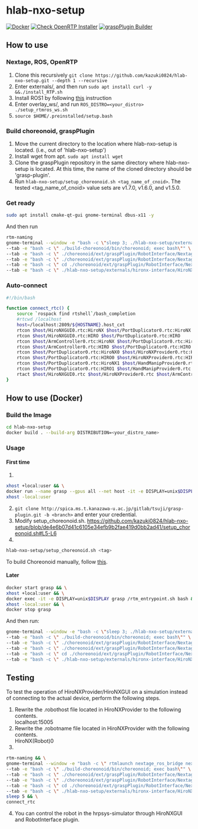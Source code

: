 # hlab-nxo-setup
[![Docker](https://github.com/kazuki0824/hlab-nxo-setup/actions/workflows/docker-publish.yml/badge.svg)](https://github.com/kazuki0824/hlab-nxo-setup/actions/workflows/docker-publish.yml)
[![Check OpenRTP Installer](https://github.com/kazuki0824/hlab-nxo-setup/actions/workflows/openrtp_deployment_test.yml/badge.svg)](https://github.com/kazuki0824/hlab-nxo-setup/actions/workflows/openrtp_deployment_test.yml)
[![graspPlugin Builder](https://github.com/kazuki0824/hlab-nxo-setup/actions/workflows/graspPlugin_integrity.yml/badge.svg)](https://github.com/kazuki0824/hlab-nxo-setup/actions/workflows/graspPlugin_integrity.yml)

## How to use
### Nextage, ROS, OpenRTP
1. Clone this recursively ```git clone https://github.com/kazuki0824/hlab-nxo-setup.git --depth 1 --recursive```
   <!--Get some large contents by running ```cd hlab-nxo-setup && git lfs pull```-->
2. Enter externals/, and then run ```sudo apt install curl -y &&./install_RTP.sh```
3. Install ROS1 by following [this](INSTALL_ROS.md) instruction 
4. Enter overlay\_ws/, and run ```ROS_DISTRO=<your_distro> ./setup_rtmros_ws.sh```
5. ```source $HOME/.preinstalled/setup.bash```

### Build choreonoid, graspPlugin
1. Move the current directory to the location where hlab-nxo-setup is located. (i.e., out of 'hlab-nxo-setup')
2. Install wget from apt. ```sudo apt install wget```
3. Clone the graspPlugin repository in the same directory where hlab-nxo-setup is located. At this time, the name of the cloned directory should be 'grasp-plugin'.
4. Run ```hlab-nxo-setup/setup_choreonoid.sh <tag_name_of_cnoid>```. The tested <tag_name_of_cnoid> value sets are v1.7.0, v1.6.0, and v1.5.0.

### Get ready
```bash
sudo apt install cmake-qt-gui gnome-terminal dbus-x11 -y
```
And then run 
```bash
rtm-naming
gnome-terminal --window -e "bash -c \"sleep 3; ./hlab-nxo-setup/externals/eclipse/eclipse -debug -console; exec bash\"" \
--tab -e "bash -c \" ./build-choreonoid/bin/choreonoid; exec bash\"" \
--tab -e "bash -c \" ./choreonoid/ext/graspPlugin/RobotInterface/Nextage/THK/HandManipProvider.py; exec bash\"" \
--tab -e "bash -c \" ./choreonoid/ext/graspPlugin/RobotInterface/Nextage/PortDuplicator/PortDuplicator.py; exec bash\"" \
--tab -e "bash -c \" cd ./choreonoid/ext/graspPlugin/RobotInterface/Nextage/NextageInterface; ./HiroNXProvider.py;exec bash\"" \
--tab -e "bash -c \" ./hlab-nxo-setup/externals/hironx-interface/HiroNXInterface/HiroNXGUI/WxHiroNXGUI.py; exec bash\"" 
```

### Auto-connect
```bash
#!/bin/bash

function connect_rtc() {
    source `rospack find rtshell`/bash_completion
    #rtcwd /localhost
    host=/localhost:2809/${HOSTNAME}.host_cxt
    rtcon $host/HiroNXGUI0.rtc:HiroNX $host/PortDuplicator0.rtc:HiroNX
    rtcon $host/HiroNXGUI0.rtc:HIRO $host/PortDuplicator0.rtc:HIRO
    rtcon $host/ArmController0.rtc:HiroNX $host/PortDuplicator0.rtc:HiroNX
    rtcon $host/ArmController0.rtc:HIRO $host/PortDuplicator0.rtc:HIRO
    rtcon $host/PortDuplicator0.rtc:HiroNX0 $host/HiroNXProvider0.rtc:HiroNX
    rtcon $host/PortDuplicator0.rtc:HIRO0 $host/HiroNXProvider0.rtc:HIRO
    rtcon $host/PortDuplicator0.rtc:HiroNX1 $host/HandManipProvider0.rtc:HiroNX
    rtcon $host/PortDuplicator0.rtc:HIRO1 $host/HandManipProvider0.rtc:HIRO
    rtact $host/HiroNXGUI0.rtc $host/HiroNXProvider0.rtc $host/ArmController0.rtc $host/PortDuplicator0.rtc $host/HandManipProvider0.rtc
}

```

## How to use (Docker)
### Build the Image
```bash
cd hlab-nxo-setup
docker build . --build-arg DISTRIBUTION=<your_distro_name>
```


### Usage
#### First time
1. 
```bash
xhost +local:user && \
docker run --name grasp --gpus all --net host -it -e DISPLAY=unix$DISPLAY -v /tmp/.X11-unix:/tmp/.X11-unix ghcr.io/kazuki0824/hlab-nxo-setup:melodic && \
xhost -local:user
```
2. ```git clone http://spica.ms.t.kanazawa-u.ac.jp/gitlab/tsuji/grasp-plugin.git -b <branch>``` and enter your credential.
3. Modify setup_choreonoid.sh.
https://github.com/kazuki0824/hlab-nxo-setup/blob/de4e6b07d41c6105e34efb9b2fae419d0bb2ad41/setup_choreonoid.sh#L5-L6
4. 
```bash
hlab-nxo-setup/setup_choreonoid.sh <tag>
```

To build Choreonoid manually, follow [this](https://gist.github.com/kazuki0824/68b4cc31a545bb71d6af11322545236b).

#### Later
```bash
docker start grasp && \
xhost +local:user && \
docker exec -it -e DISPLAY=unix$DISPLAY grasp /rtm_entrypoint.sh bash && \
xhost -local:user && \
docker stop grasp
```

And then run:
```bash
gnome-terminal --window -e "bash -c \"sleep 3; ./hlab-nxo-setup/externals/eclipse/eclipse -debug -console; exec bash\"" \
--tab -e "bash -c \" ./build-choreonoid/bin/choreonoid; exec bash\"" \
--tab -e "bash -c \" ./choreonoid/ext/graspPlugin/RobotInterface/Nextage/THK/HandManipProvider.py; exec bash\"" \
--tab -e "bash -c \" ./choreonoid/ext/graspPlugin/RobotInterface/Nextage/PortDuplicator/PortDuplicator.py; exec bash\"" \
--tab -e "bash -c \" cd ./choreonoid/ext/graspPlugin/RobotInterface/Nextage/NextageInterface; ./HiroNXProvider.py;exec bash\"" \
--tab -e "bash -c \" ./hlab-nxo-setup/externals/hironx-interface/HiroNXInterface/HiroNXGUI/WxHiroNXGUI.py; exec bash\"" 
```

## Testing
To test the operation of HiroNXProvider/HiroNXGUI on a simulation instead of connecting to the actual device, perform the following steps.

1. Rewrite the .robothost file located in HiroNXProvider to the following contents.  
   localhost:15005
2. Rewrite the .robotname file located in HiroNXProvider with the following contents.  
   HiroNX(Robot)0
3. 
```bash
rtm-naming && \
gnome-terminal --window -e "bash -c \" rtmlaunch nextage_ros_bridge nextage_startup.launch corbaport:=15005 ; exec bash \" " \
--tab -e "bash -c \" ./build-choreonoid/bin/choreonoid; exec bash\"" \
--tab -e "bash -c \" ./choreonoid/ext/graspPlugin/RobotInterface/Nextage/THK/HandManipProvider.py; exec bash\"" \
--tab -e "bash -c \" ./choreonoid/ext/graspPlugin/RobotInterface/Nextage/PortDuplicator/PortDuplicator.py; exec bash\"" \
--tab -e "bash -c \" cd ./choreonoid/ext/graspPlugin/RobotInterface/Nextage/NextageInterface; ./HiroNXProvider.py;exec bash\"" \
--tab -e "bash -c \" ./hlab-nxo-setup/externals/hironx-interface/HiroNXInterface/HiroNXGUI/WxHiroNXGUI.py; exec bash\"" && \
sleep 5 && \
connect_rtc

```

4. You can control the robot in the hrpsys-simulator through HiroNXGUI and RobotInterface plugin.
